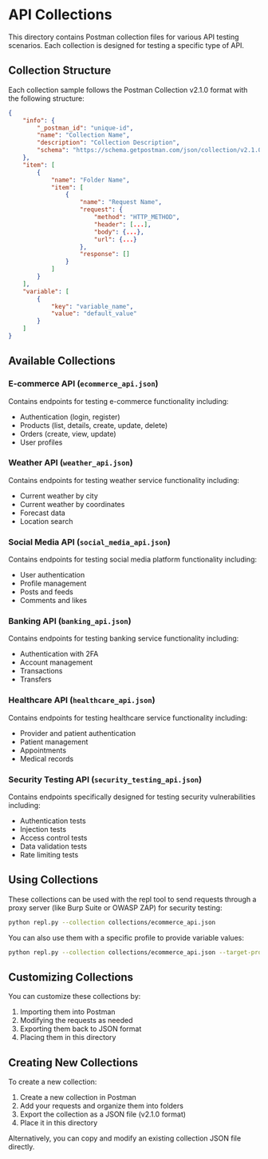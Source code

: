 # API Collections

This directory contains Postman collection files for various API testing scenarios. Each collection is designed for testing a specific type of API.

## Collection Structure

Each collection sample follows the Postman Collection v2.1.0 format with the following structure:

```json
{
    "info": {
        "_postman_id": "unique-id",
        "name": "Collection Name",
        "description": "Collection Description",
        "schema": "https://schema.getpostman.com/json/collection/v2.1.0/collection.json"
    },
    "item": [
        {
            "name": "Folder Name",
            "item": [
                {
                    "name": "Request Name",
                    "request": {
                        "method": "HTTP_METHOD",
                        "header": [...],
                        "body": {...},
                        "url": {...}
                    },
                    "response": []
                }
            ]
        }
    ],
    "variable": [
        {
            "key": "variable_name",
            "value": "default_value"
        }
    ]
}
```

## Available Collections

### E-commerce API (`ecommerce_api.json`)
Contains endpoints for testing e-commerce functionality including:
- Authentication (login, register)
- Products (list, details, create, update, delete)
- Orders (create, view, update)
- User profiles

### Weather API (`weather_api.json`)
Contains endpoints for testing weather service functionality including:
- Current weather by city
- Current weather by coordinates
- Forecast data
- Location search

### Social Media API (`social_media_api.json`)
Contains endpoints for testing social media platform functionality including:
- User authentication
- Profile management
- Posts and feeds
- Comments and likes

### Banking API (`banking_api.json`)
Contains endpoints for testing banking service functionality including:
- Authentication with 2FA
- Account management
- Transactions
- Transfers

### Healthcare API (`healthcare_api.json`)
Contains endpoints for testing healthcare service functionality including:
- Provider and patient authentication
- Patient management
- Appointments
- Medical records

### Security Testing API (`security_testing_api.json`)
Contains endpoints specifically designed for testing security vulnerabilities including:
- Authentication tests
- Injection tests
- Access control tests
- Data validation tests
- Rate limiting tests

## Using Collections

These collections can be used with the repl tool to send requests through a proxy server (like Burp Suite or OWASP ZAP) for security testing:

```bash
python repl.py --collection collections/ecommerce_api.json
```

You can also use them with a specific profile to provide variable values:

```bash
python repl.py --collection collections/ecommerce_api.json --target-profile profiles/ecommerce_profile.json
```

## Customizing Collections

You can customize these collections by:
1. Importing them into Postman
2. Modifying the requests as needed
3. Exporting them back to JSON format
4. Placing them in this directory

## Creating New Collections

To create a new collection:
1. Create a new collection in Postman
2. Add your requests and organize them into folders
3. Export the collection as a JSON file (v2.1.0 format)
4. Place it in this directory

Alternatively, you can copy and modify an existing collection JSON file directly. 